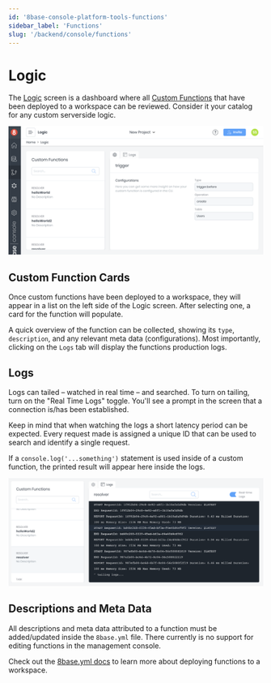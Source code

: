 ```yaml
---
id: '8base-console-platform-tools-functions'
sidebar_label: 'Functions'
slug: '/backend/console/functions'
---
```


# Logic
The [Logic](https://app.8base.com/logic) screen is a dashboard where all [Custom Functions](https://docs.8base.com/docs/8base-console/custom-functions) that have been deployed to a workspace can be reviewed. Consider it your catalog for any custom serverside logic.

![Logic screen in 8base management console](./images/logic-screen.png)

## Custom Function Cards
Once custom functions have been deployed to a workspace, they will appear in a list on the left side of the Logic screen. After selecting one, a card for the function will populate.

A quick overview of the function can be collected, showing its `type`, `description`, and any relevant meta data (configurations). Most importantly, clicking on the `Logs` tab will display the functions production logs.

## Logs
Logs can tailed – watched in real time – and searched. To turn on tailing, turn on the "Real Time Logs" toggle. You'll see a prompt in the screen that a connection is/has been established.

Keep in mind that when watching the logs a short latency period can be expected. Every request made is assigned a unique ID that can be used to search and identify a single request. 

If a `console.log('...something')` statement is used inside of a custom function, the printed result will appear here inside the logs.

![Reviewing the logs in the Logic Screen](./images/logic-logs.png)

## Descriptions and Meta Data
All descriptions and meta data attributed to a function must be added/updated inside the `8base.yml` file. There currently is no support for editing functions in the management console.

Check out the [8base.yml docs](https://docs.8base.com/docs/development-tools/dev-env/8base-yml) to learn more about deploying functions to a workspace.